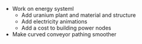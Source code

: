 - Work on energy systeml
	- Add uranium plant and material and structure
	- Add electricity animations
	- Add a cost to building power nodes
- Make curved conveyor pathing smoother